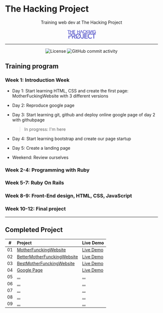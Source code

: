 # The Hacking Project

<p align="center">
Training web dev at The Hacking Project
<br><br>
  <img src="./thp-logo.png" alt="logo" />
</p>

---

<div align="center">
  <img src="https://img.shields.io/badge/Licence-MIT-green" alt="License">
  <img alt="GitHub commit activity" src="https://img.shields.io/github/commit-activity/y/tienduy-nguyen/thehackingproject">
</div>

## Training program

### Week 1: Introduction Week

- Day 1: Start learning HTML, CSS and create the first page: MotherFuckingWebsite with 3 different versions
- Day 2: Reproduce google page
- Day 3: Start learning git, github and deploy online google page of day 2 with githubpage

  > In progress: I'm here

- Day 4: Start learning bootstrap and create our page startup
- Day 5: Create a landing page
- Weekend: Review ourselves

### Week 2-4: Programming with Ruby

### Week 5-7: Ruby On Rails

### Week 8-9: Front-End design, HTML, CSS, JavaScript

### Week 10-12: Final project

---

## Completed Project

|  #  | Project                                                                                               | Live Demo                                                                                              |
| :-: | :---------------------------------------------------------------------------------------------------- | :----------------------------------------------------------------------------------------------------- |
| 01  | [MotherFunckingWebsite](https://github.com/tienduy-nguyen/thehackingproject/tree/master/jour-1)       | [Live Demo](https://adev42.xyz/thehackingproject/jour-1/MotherfuckingWebsite.html)                     |
| 02  | [BetterMotherFunckingWebsite](https://github.com/tienduy-nguyen/thehackingproject/tree/master/jour-1) | [Live Demo](https://tienduy-nguyen.github.io/thehackingproject/jour-1/BetterMotherFuckingWebsite.html) |
| 03  | [BestMotherFunckingWebsite](https://github.com/tienduy-nguyen/thehackingproject/tree/master/jour-1)   | [Live Demo](https://tienduy-nguyen.github.io/thehackingproject/jour-1/BestMotherFuckingWebsite.html)   |
| 04  | [Google Page](https://github.com/tienduy-nguyen/thehackingproject/tree/master/jour-2)                 | [Live Demo](https://tienduy-nguyen.github.io/thehackingproject/jour-2/index.html)                      |
| 05  | [...]()                                                                                               | [...]()                                                                                                |
| 06  | [...]()                                                                                               | [...]()                                                                                                |
| 07  | [...]()                                                                                               | [...]()                                                                                                |
| 08  | [...]()                                                                                               | [...]()                                                                                                |
| 09  | [...]()                                                                                               | [...]()                                                                                                |
